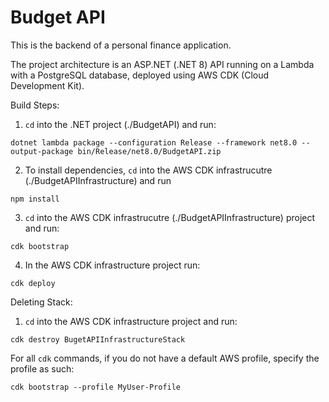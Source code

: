 # Budget API
This is the backend of a personal finance application.

The project architecture is an ASP.NET (.NET 8) API running on a Lambda with a PostgreSQL database, deployed using AWS CDK (Cloud Development Kit).


Build Steps:

1. `cd` into the .NET project (./BudgetAPI) and run:
```
dotnet lambda package --configuration Release --framework net8.0 --output-package bin/Release/net8.0/BudgetAPI.zip
```

2. To install dependencies, `cd` into the AWS CDK infrastrucutre (./BudgetAPIInfrastructure) and run

```
npm install
```

3. `cd` into the AWS CDK infrastrucutre (./BudgetAPIInfrastructure) project and run:
```
cdk bootstrap
```

4. In the AWS CDK infrastructure project run:
```
cdk deploy
```


Deleting Stack:

1. `cd` into the AWS CDK infrastructure project and run:
```
cdk destroy BugetAPIInfrastructureStack
```


For all `cdk` commands, if you do not have a default AWS profile, specify the profile as such:
```
cdk bootstrap --profile MyUser-Profile
```
